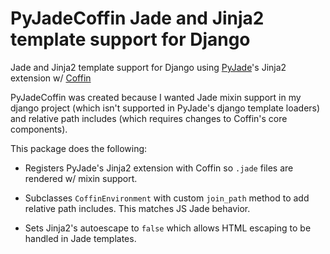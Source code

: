 # PyJadeCoffin Jade and Jinja2 template support for Django

Jade and Jinja2 template support for Django using
[PyJade](https://github.com/SyrusAkbary/pyjade)'s Jinja2 extension w/
[Coffin](https://github.com/coffin/coffin)

PyJadeCoffin was created because I wanted Jade mixin support in my django
project (which isn't supported in PyJade's django template loaders) and
relative path includes (which requires changes to Coffin's core components).

This package does the following:

- Registers PyJade's Jinja2 extension with Coffin so `.jade` files are rendered
  w/ mixin support.

- Subclasses `CoffinEnvironment` with custom `join_path` method to add relative
  path includes. This matches JS Jade behavior.

- Sets Jinja2's autoescape to `false` which allows HTML escaping to be handled
  in Jade templates.
